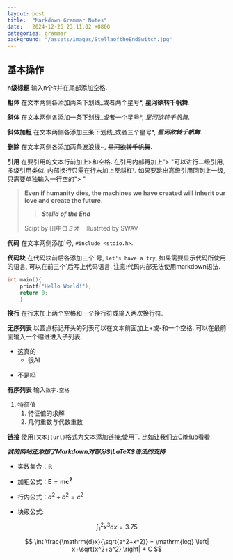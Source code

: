 ```yaml
---
layout: post
title:  "Markdown Grammar Notes"
date:   2024-12-26 23:11:02 +0800
categories: grammar
background: "/assets/images/StellaoftheEndSwitch.jpg"
---
```


## 基本操作
__n级标题__ 输入n个#并在尾部添加空格.

**粗体** 在文本两侧各添加两条下划线_或者两个星号*, __星河欲转千帆舞__.

**斜体** 在文本两侧各添加一条下划线_或者一个星号*, _星河欲转千帆舞_.

__斜体加粗__ 在文本两侧各添加三条下划线_或者三个星号\*, ***星河欲转千帆舞***.

__删除__ 在文本两侧各添加两条波浪线~, ~~星河欲转千帆舞~~.

__引用__ 在要引用的文本行前加上>和空格. 在引用内部再加上"> "可以进行二级引用, 多级引用类似. 内部换行只需在行末加上反斜杠\\. 如果要跳出高级引用回到上一级, 只需要单独输入一行空的"> "
> **Even if humanity dies, the machines we have created will inherit our love and create the future.**
> > ***Stella of the End***
> 
> Scipt by 田中ロミオ&nbsp;&nbsp;&nbsp;Illustrted by SWAV

__代码__ 在文本两侧添加\`号, `#include <stdio.h>`.

__代码块__ 在代码块前后各添加三个\`号, `let's have a try`, 如果需要显示代码所使用的语言, 可以在前三个\`后写上代码语言. 注意:代码内部无法使用markdown语法.
```c
int main(){
    printf("Hello World!");
    return 0;
    }
```

__换行__ 在行末加上两个空格和一个换行符或输入两次换行符.

**无序列表** 以圆点标记开头的列表可以在文本前面加上+或-和一个空格. 可以在最前面输入一个缩进进入子列表.
+ 这真的
  - 很AI
- 不是吗

__有序列表__ 输入`数字.空格`
1. 特征值
    1. 特征值的求解
    2. 几何重数与代数重数

**链接** 使用`[文本](url)`格式为文本添加链接;使用``. 比如让我们去[GitHub](https://github.com)看看.


***我的网站还添加了Markdown对部分$\LaTeX$语法的支持***

- 实数集合：$\mathbb{R}$

- 加粗公式：$\mathbf{E=mc^2}$

- 行内公式：$a^2 + b^2 = c^2$

- 块级公式:  

$$
\int_{1}^{2} x^3 \mathrm{d}x = 3.75
$$

$$
\int \frac{\mathrm{d}x}{\sqrt{a^2+x^2}} = \mathrm{log} \left| x+\sqrt{x^2+a^2} \right| + C
$$

